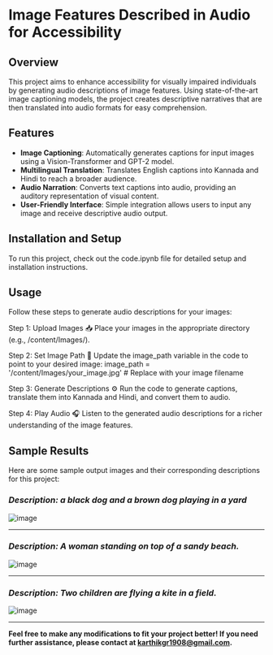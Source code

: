 # Image Features Described in Audio for Accessibility

## Overview
This project aims to enhance accessibility for visually impaired individuals by generating audio descriptions of image features. Using state-of-the-art image captioning models, the project creates descriptive narratives that are then translated into audio formats for easy comprehension.

## Features
- **Image Captioning**: Automatically generates captions for input images using a Vision-Transformer and GPT-2 model.
- **Multilingual Translation**: Translates English captions into Kannada and Hindi to reach a broader audience.
- **Audio Narration**: Converts text captions into audio, providing an auditory representation of visual content.
- **User-Friendly Interface**: Simple integration allows users to input any image and receive descriptive audio output.

## Installation and Setup
To run this project, check out the code.ipynb file for detailed setup and installation instructions.

## Usage
Follow these steps to generate audio descriptions for your images:

Step 1: Upload Images
📥 Place your images in the appropriate directory (e.g., /content/Images/).

Step 2: Set Image Path
🔗 Update the image_path variable in the code to point to your desired image:
image_path = '/content/Images/your_image.jpg'  # Replace with your image filename

Step 3: Generate Descriptions
⚙️ Run the code to generate captions, translate them into Kannada and Hindi, and convert them to audio.

Step 4: Play Audio
🎧 Listen to the generated audio descriptions for a richer understanding of the image features.

## Sample Results
Here are some sample output images and their corresponding descriptions for this project:

### _Description: a black dog and a brown dog playing in a yard_ 

![image](https://github.com/user-attachments/assets/80e2aeac-3b60-4740-96c7-b048509f7be9)

________________________________________________________________________________________________________________________

### _Description: A woman standing on top of a sandy beach._

![image](https://github.com/user-attachments/assets/38defe35-d666-4289-bcf0-a3142b6d94dd)

________________________________________________________________________________________________________________________

### _Description: Two children are flying a kite in a field._

![image](https://github.com/user-attachments/assets/9acb5ea8-0b1a-4b5f-9e25-aea9b0089b39)

________________________________________________________________________________________________________________________
**Feel free to make any modifications to fit your project better! If you need further assistance, please contact at karthikgr1908@gmail.com.**
